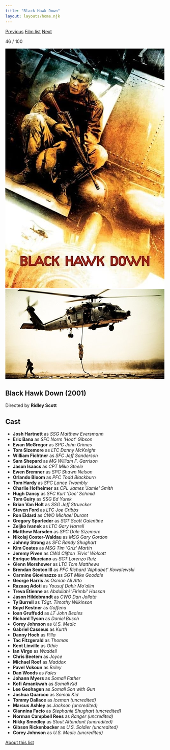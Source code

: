 ```yaml
---
title: "Black Hawk Down"
layout: layouts/home.njk
---
```


<nav class="films">
  <a class="prev" href="../amlie">Previous</a>
  <a href="../">Film list</a>
  <a class="next" href="../24-hour-party-people">Next</a>
</nav>

<p>46 / 100</p>

<article class="film">
  <img class="poster" src="../films/posters/black-hawk-down.jpg" alt="">
  <img class="backdrop" src="../films/backdrops/black-hawk-down.jpg" alt="">

  <h1>Black Hawk Down (2001)</h1>

  <p class="director">
    Directed by <strong>Ridley Scott</strong>
  </p>


  <h2>
    Cast
  </h2>
  <ul>
    <li><strong>Josh Hartnett</strong> as <em>SSG Matthew Eversmann</em></li>
<li><strong>Eric Bana</strong> as <em>SFC Norm 'Hoot' Gibson</em></li>
<li><strong>Ewan McGregor</strong> as <em>SPC John Grimes</em></li>
<li><strong>Tom Sizemore</strong> as <em>LTC Danny McKnight</em></li>
<li><strong>William Fichtner</strong> as <em>SFC Jeff Sanderson</em></li>
<li><strong>Sam Shepard</strong> as <em>MG William F. Garrison</em></li>
<li><strong>Jason Isaacs</strong> as <em>CPT Mike Steele</em></li>
<li><strong>Ewen Bremner</strong> as <em>SPC Shawn Nelson</em></li>
<li><strong>Orlando Bloom</strong> as <em>PFC Todd Blackburn</em></li>
<li><strong>Tom Hardy</strong> as <em>SPC Lance Twombly</em></li>
<li><strong>Charlie Hofheimer</strong> as <em>CPL James 'Jamie' Smith</em></li>
<li><strong>Hugh Dancy</strong> as <em>SFC Kurt 'Doc' Schmid</em></li>
<li><strong>Tom Guiry</strong> as <em>SSG Ed Yurek</em></li>
<li><strong>Brian Van Holt</strong> as <em>SSG Jeff Struecker</em></li>
<li><strong>Steven Ford</strong> as <em>LTC Joe Cribbs</em></li>
<li><strong>Ron Eldard</strong> as <em>CWO Michael Durant</em></li>
<li><strong>Gregory Sporleder</strong> as <em>SGT Scott Galentine</em></li>
<li><strong>Zeljko Ivanek</strong> as <em>LTC Gary Harrell</em></li>
<li><strong>Matthew Marsden</strong> as <em>SPC Dale Sizemore</em></li>
<li><strong>Nikolaj Coster-Waldau</strong> as <em>MSG Gary Gordon</em></li>
<li><strong>Johnny Strong</strong> as <em>SFC Randy Shughart</em></li>
<li><strong>Kim Coates</strong> as <em>MSG Tim 'Griz' Martin</em></li>
<li><strong>Jeremy Piven</strong> as <em>CW4 Clifton 'Elvis' Wolcott</em></li>
<li><strong>Enrique Murciano</strong> as <em>SGT Lorenzo Ruiz</em></li>
<li><strong>Glenn Morshower</strong> as <em>LTC Tom Matthews</em></li>
<li><strong>Brendan Sexton III</strong> as <em>PFC Richard 'Alphabet' Kowalewski</em></li>
<li><strong>Carmine Giovinazzo</strong> as <em>SGT Mike Goodale</em></li>
<li><strong>George Harris</strong> as <em>Osman Ali Atto</em></li>
<li><strong>Razaaq Adoti</strong> as <em>Yousuf Dahir Mo'alim</em></li>
<li><strong>Treva Etienne</strong> as <em>Abdullahi 'Firimbi' Hassan</em></li>
<li><strong>Jason Hildebrandt</strong> as <em>CWO Dan Jollata</em></li>
<li><strong>Ty Burrell</strong> as <em>TSgt. Timothy Wilkinson</em></li>
<li><strong>Boyd Kestner</strong> as <em>Goffena</em></li>
<li><strong>Ioan Gruffudd</strong> as <em>LT John Beales</em></li>
<li><strong>Richard Tyson</strong> as <em>Daniel Busch</em></li>
<li><strong>Corey Johnson</strong> as <em>U.S. Medic</em></li>
<li><strong>Gabriel Casseus</strong> as <em>Kurth</em></li>
<li><strong>Danny Hoch</strong> as <em>Pilla</em></li>
<li><strong>Tac Fitzgerald</strong> as <em>Thomas</em></li>
<li><strong>Kent Linville</strong> as <em>Othic</em></li>
<li><strong>Ian Virgo</strong> as <em>Waddell</em></li>
<li><strong>Chris Beetem</strong> as <em>Joyce</em></li>
<li><strong>Michael Roof</strong> as <em>Maddox</em></li>
<li><strong>Pavel Vokoun</strong> as <em>Briley</em></li>
<li><strong>Dan Woods</strong> as <em>Fales</em></li>
<li><strong>Johann Myers</strong> as <em>Somali Father</em></li>
<li><strong>Kofi Amankwah</strong> as <em>Somali Kid</em></li>
<li><strong>Lee Geohagen</strong> as <em>Somali Son with Gun</em></li>
<li><strong>Joshua Quarcoo</strong> as <em>Somali Kid</em></li>
<li><strong>Tommy Dallace</strong> as <em>Iceman (uncredited)</em></li>
<li><strong>Marcus Ashley</strong> as <em>Jackson (uncredited)</em></li>
<li><strong>Giannina Facio</strong> as <em>Stephanie Shughart (uncredited)</em></li>
<li><strong>Norman Campbell Rees</strong> as <em>Ranger (uncredited)</em></li>
<li><strong>Nikky Smedley</strong> as <em>Stout Attendant (uncredited)</em></li>
<li><strong>Gibson Rickenbacker</strong> as <em>U.S. Soldier (uncredited)</em></li>
<li><strong>Corey Johnson</strong> as <em>U.S. Medic (uncredited)</em></li>
  </ul>
</article>
<footer>
  <a href="../about">About this list</a>
</footer>
